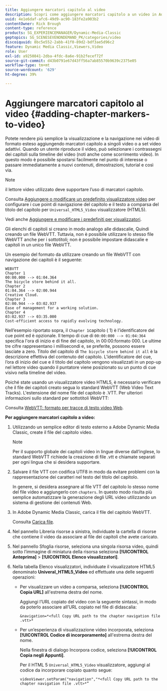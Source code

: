 ```yaml
---
title: Aggiungere marcatori capitolo al video
description: Scopri come aggiungere marcatori capitolo a un video in Adobe Dynamic Media Classic.
uuid: 4e1e6daf-afc6-49d9-ac90-183fe2a903b2
contentOwner: Rick Brough
content-type: reference
products: SG_EXPERIENCEMANAGER/Dynamic-Media-Classic
geptopics: SG_SCENESEVENONDEMAND_PK/categories/video
discoiquuid: 8bc5e552-2abb-41f0-89d2-bdf3ae5d96c2
feature: Dynamic Media Classic,Viewers,Video
role: User
exl-id: a9250841-2dba-4fdc-8a6e-91b2fecef72f
source-git-commit: d43b0791e67d43ff56a7ab85570b9639c2375e05
workflow-type: tm+mt
source-wordcount: '629'
ht-degree: 39%

---
```


# Aggiungere marcatori capitolo al video {#adding-chapter-markers-to-video}

Potete rendere più semplice la visualizzazione e la navigazione nei video di formato esteso aggiungendo marcatori capitolo a singoli video o a set video adattivi. Quando un utente riproduce il video, può selezionare i contrassegni dei capitoli sulla timeline del video (noti anche come scorrimento video). In questo modo è possibile spostarsi facilmente nel punto di interesse o passare immediatamente a nuovi contenuti, dimostrazioni, tutorial e così via.

>[!NOTE]
>
>il lettore video utilizzato deve supportare l’uso di marcatori capitolo.

Consulta [Aggiungere o modificare un predefinito visualizzatore video](previewing-videos-video-viewer.md#adding_or_editing_a_video_viewer_preset) per configurare i cue point di navigazione del capitolo e il testo a comparsa del titolo del capitolo per `Universal_HTML5_Video` visualizzatore (HTML5).

Vedi anche [Aggiungere e modificare i predefiniti per visualizzatori](application-setup.md#adding_and_editing_viewer_presets).

Gli elenchi di capitoli si creano in modo analogo alle didascalie, Quindi creando un file WebVTT. Tuttavia, non è possibile utilizzare lo stesso file WebVTT anche per i sottotitoli; non è possibile impostare didascalie e capitoli in un unico file WebVTT.

Un esempio del formato da utilizzare creando un file WebVTT con navigazione dei capitoli è il seguente:

```as3
WEBVTT 
Chapter 1 
00:00.000 --> 01:04.364 
The bicycle store behind it all. 
Chapter 2 
01:04.364 --> 02:00.944 
Creative Cloud. 
Chapter 3 
02:00.944 --> 03:02.937 
Ease of management for a working solution. 
Chapter 4 
03:02.937 --> 03:35.000 
Cost-efficient access to rapidly evolving technology.
```

Nell’esempio riportato sopra, il `Chapter 1`capitolo  ( 1) è l’identificatore del cue point ed è opzionale. Il tempo di cue di `00:00:000 --> 01:04:364` specifica l&#39;ora di inizio e di fine del capitolo, in 00:00:formato 000. Le ultime tre cifre rappresentano i millisecondi e, se preferite, possono essere lasciate a zero. Titolo del capitolo di `The bicycle store behind it all` è la descrizione effettiva del contenuto del capitolo. L’identificatore del cue, l’ora di inizio del cue e il titolo del capitolo vengono visualizzati in un pop-up nel lettore video quando il puntatore viene posizionato su un punto di cue visivo nella timeline del video.

Poiché state usando un visualizzatore video HTML5, è necessario verificare che il file dei capitoli creato segua lo standard WebVTT (Web Video Text Tracks). L&#39;estensione del nome file del capitolo è .VTT. Per ulteriori informazioni sullo standard per sottotitoli WebVTT:

Consulta [WebVTT: formato per tracce di testo video Web](https://w3c.github.io/webvtt/).

**Per aggiungere marcatori capitolo a video:**

1. Utilizzando un semplice editor di testo esterno a Adobe Dynamic Media Classic, create il file del capitolo video.

   >[!NOTE]
   >
   >Per il supporto globale dei capitoli video in lingue diverse dall’inglese, lo standard WebVTT richiede la creazione di file .vtt e chiamate separati per ogni lingua che si desidera supportare.

1. Salvare il file VTT con codifica UTF8 in modo da evitare problemi con la rappresentazione dei caratteri nel testo del titolo del capitolo.

   In genere, si desidera assegnare al file VTT del capitolo lo stesso nome del file video e aggiungerlo con `chapters`. In questo modo risulta più semplice automatizzare la generazione degli URL video utilizzando un sistema di gestione dei contenuti Web.

1. In Adobe Dynamic Media Classic, carica il file del capitolo WebVTT.

   Consulta [Carica file](uploading-files.md#uploading_files).

1. Nel pannello Libreria risorse a sinistra, individuate la cartella di risorse che contiene il video da associare al file dei capitoli che avete caricato.
1. Nel pannello Sfoglia risorse, seleziona una singola risorsa video, quindi sotto l’immagine di miniatura della risorsa seleziona **[!UICONTROL Anteprima]** > **[!UICONTROL Elenco visualizzatori]**.
1. Nella tabella Elenco visualizzatori, individuate il visualizzatore HTML5 denominato **Univeral_HTML5_Video** ed effettuate una delle seguenti operazioni:

   * Per visualizzare un video a comparsa, seleziona **[!UICONTROL Copia URL]** all&#39;estrema destra del nome.

      Aggiungi l’URL copiato del video con la seguente sintassi, in modo da poterlo associare all’URL copiato nel file di didascalia:

      `&navigation=*<full Copy URL path to the chapter navigation file .vtt>*`

   * Per un’esperienza di visualizzazione video incorporata, seleziona **[!UICONTROL Codice di incorporamento]** all&#39;estrema destra del nome.

      Nella finestra di dialogo Incorpora codice, seleziona **[!UICONTROL Copia negli Appunti]**.

      Per il HTML 5 `Universal_HTML5_Video` visualizzatore, aggiungi al codice da incorporare copiato quanto segue:

      `videoViewer.setParam("navigation","*<full Copy URL path to the chapter navigation file .vtt>*”`

